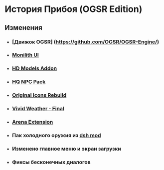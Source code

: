 # История Прибоя (OGSR Edition)

## Изменения
- ### [Движок OGSR] (https://github.com/OGSR/OGSR-Engine/)
- ### [Monilith UI](https://ap-pro.ru/forums/topic/2626-ui-monolith-dlya-ogsr-engine/)
- ### [HD Models Addon](https://ap-pro.ru/forums/topic/1410-shadow-of-chernobyl-hd-models-addon/)
- ### [HQ NPC Pack](https://ap-pro.ru/forums/topic/2376-hq-npc-pack/)
- ### [Original Icons Rebuild](https://gamebanana.com/mods/27322/)
- ### [Vivid Weather - Final](https://ap-pro.ru/forums/topic/421-vivid-weather-final/)
- ### [Arena Extension](https://ap-pro.ru/forums/topic/847-arena-extension-mod-ver-031-%D1%82%D1%87/)
- ### Пак холодного оружия из [dsh mod](https://www.amk-team.ru/forum/topic/13176-dsh-mod/)
- ### Изменено главное меню и экран загрузки
- ### Фиксы бесконечных диалогов
